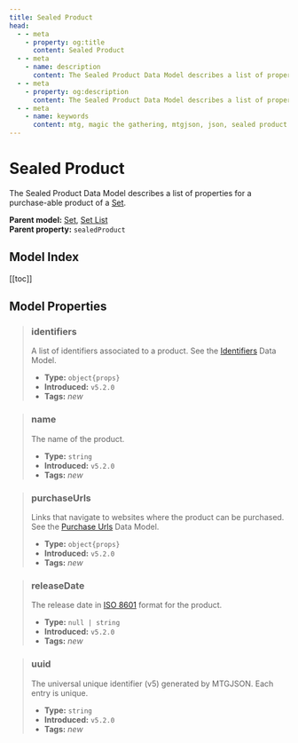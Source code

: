 ```yaml
---
title: Sealed Product
head:
  - - meta
    - property: og:title
      content: Sealed Product
  - - meta
    - name: description
      content: The Sealed Product Data Model describes a list of properties for a purchase-able product of a Set.
  - - meta
    - property: og:description
      content: The Sealed Product Data Model describes a list of properties for a purchase-able product of a Set.
  - - meta
    - name: keywords
      content: mtg, magic the gathering, mtgjson, json, sealed product
---
```


# Sealed Product

The Sealed Product Data Model describes a list of properties for a purchase-able product of a [Set](/data-models/set/).

**Parent model:** [Set](/data-models/set/), [Set List](/data-models/set-list/)  
**Parent property:** `sealedProduct`

## Model Index

<PropertyToggler/>

[[toc]]

## Model Properties

> ### identifiers
>
> A list of identifiers associated to a product. See the [Identifiers](/data-models/identifiers/) Data Model.
>
> - **Type:** `object{props}`
> - **Introduced:** `v5.2.0`
> - **Tags:** <i class="new">new</i>

> ### name
>
> The name of the product.
>
> - **Type:** `string`
> - **Introduced:** `v5.2.0`
> - **Tags:** <i class="new">new</i>

> ### purchaseUrls
>
> Links that navigate to websites where the product can be purchased. See the [Purchase Urls](/data-models/purchase-urls/) Data Model.
>
> - **Type:** `object{props}`
> - **Introduced:** `v5.2.0`
> - **Tags:** <i class="new">new</i>

> ### releaseDate
>
> The release date in [ISO 8601](https://www.iso.org/iso-8601-date-and-time-format.html) format for the product.
>
> - **Type:** `null | string`
> - **Introduced:** `v5.2.0`
> - **Tags:** <i class="new">new</i>

> ### uuid
>
> The universal unique identifier (v5) generated by MTGJSON. Each entry is unique.
>
> - **Type:** `string`
> - **Introduced:** `v5.2.0`
> - **Tags:** <i class="new">new</i>
